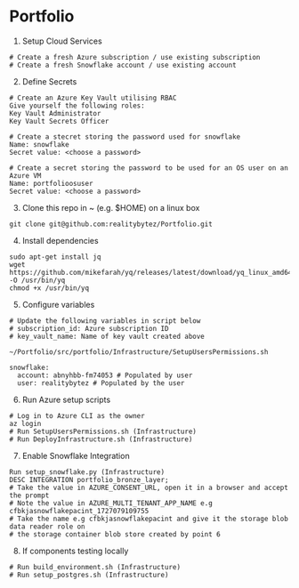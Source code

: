# Portfolio

1. Setup Cloud Services
```
# Create a fresh Azure subscription / use existing subscription
# Create a fresh Snowflake account / use existing account
```

2. Define Secrets
```
# Create an Azure Key Vault utilising RBAC
Give yourself the following roles:
Key Vault Administrator
Key Vault Secrets Officer

# Create a stecret storing the password used for snowflake
Name: snowflake
Secret value: <choose a password>

# Create a secret storing the password to be used for an OS user on an Azure VM
Name: portfolioosuser
Secret value: <choose a password>

```

3. Clone this repo in ~ (e.g. $HOME) on a linux box
```
git clone git@github.com:realitybytez/Portfolio.git
```

4. Install dependencies
``` 
sudo apt-get install jq
wget https://github.com/mikefarah/yq/releases/latest/download/yq_linux_amd64 -O /usr/bin/yq
chmod +x /usr/bin/yq
```

5. Configure variables
```
# Update the following variables in script below
# subscription_id: Azure subscription ID 
# key_vault_name: Name of key vault created above

~/Portfolio/src/portfolio/Infrastructure/SetupUsersPermissions.sh

snowflake:
  account: abnyhbb-fm74053 # Populated by user
  user: realitybytez # Populated by the user
```

6. Run Azure setup scripts
```
# Log in to Azure CLI as the owner
az login
# Run SetupUsersPermissions.sh (Infrastructure)
# Run DeployInfrastructure.sh (Infrastructure)
```

7. Enable Snowflake Integration
```
Run setup_snowflake.py (Infrastructure)
DESC INTEGRATION portfolio_bronze_layer;
# Take the value in AZURE_CONSENT_URL, open it in a browser and accept the prompt
# Note the value in AZURE_MULTI_TENANT_APP_NAME e.g cfbkjasnowflakepacint_1727079109755
# Take the name e.g cfbkjasnowflakepacint and give it the storage blob data reader role on
# the storage container blob store created by point 6
```

8. If components testing locally
```
# Run build_environment.sh (Infrastructure)
# Run setup_postgres.sh (Infrastructure)
